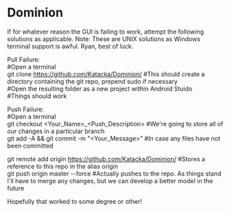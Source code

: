 # Dominion

If for whatever reason the GUI is failing to work, attempt the following solutions as applicable.
Note: These are UNIX solutions as Windows terminal support is awful. Ryan, best of luck.

Pull Failure: <br />
  #Open a terminal  <br />
  git clone https://github.com/Katacka/Dominion/ #This should create a directory containing the git repo, prepend sudo if necessary <br />
  #Open the resulting folder as a new project within Android Stuido <br />
  #Things should work <br />
  
Push Failure: <br />
  #Open a terminal <br />
  git checkout <Your_Name>\_<Push_Description> #We're going to store all of our changes in a particular branch <br />
  git add -A && git commit -m "<Your_Message>" #In case any files have not been committed <br />
  
  git remote add origin https://github.com/Katacka/Dominion/ #Stores a reference to this repo in the alias origin <br />
  git push origin master --force #Actually pushes to the repo. As things stand I'll have to merge any changes, but we can develop    a better model in the future <br />
  
  Hopefully that worked to some degree or other! <br />

